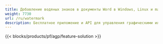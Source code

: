 ```yaml
---
title: Добавление водяных знаков в документы Word в Windows, Linux и macOS 
weight: 7730
url: /ru/watermark
description: Бесплатное приложение и API для управления графическими или текстовыми водяными знаками в файлах DOC, DOCX и ODT.
---
```


{{< blocks/products/pf/agp/feature-solution >}} 

